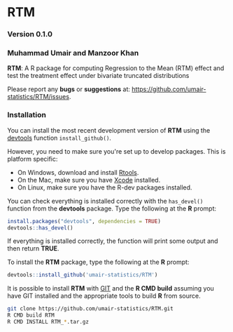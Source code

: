 RTM
========

### Version 0.1.0

### Muhammad Umair and Manzoor Khan

**RTM**: A R package for computing Regression to the Mean (RTM) effect and test the treatment effect under bivariate truncated distributions

Please report any **bugs** or **suggestions** at:
<https://github.com/umair-statistics/RTM/issues>.

### Installation

You can install the most recent development version of **RTM** using the [devtools](https://github.com/r-lib/devtools) function `install_github()`.

However, you need to make sure you're set up to develop packages. This is platform specific:

* On Windows, download and install [Rtools](https://cran.r-project.org/bin/windows/Rtools/).
* On the Mac, make sure you have [Xcode](https://developer.apple.com/xcode/) installed.
* On Linux, make sure you have the R-dev packages installed.

You can check everything is installed correctly with the `has_devel()` function from the **devtools** package. Type the following at 
the **R** prompt:


```r
install.packages("devtools", dependencies = TRUE)    
devtools::has_devel()
```

If everything is installed correctly, the function will print some output and then return **TRUE**.

To install the **RTM** package, type the following at the **R** prompt:


```r
devtools::install_github('umair-statistics/RTM')
```
    
It is possible to install **RTM** with [GIT](https://git-scm.com/) and the **R CMD build** assuming you have GIT installed and the appropriate tools to build **R** from source.

```bash
git clone https://github.com/umair-statistics/RTM.git
R CMD build RTM
R CMD INSTALL RTM_*.tar.gz
```
